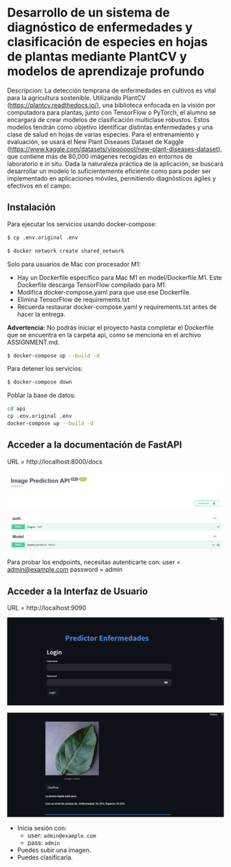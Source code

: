 # Desarrollo de un sistema de diagnóstico de enfermedades y clasificación de especies en hojas de plantas mediante PlantCV y modelos de aprendizaje profundo

Descripcion: La detección temprana de enfermedades en cultivos es vital para la agricultura sostenible. Utilizando PlantCV (https://plantcv.readthedocs.io/), una biblioteca enfocada en la visión por computadora para plantas, junto con TensorFlow o PyTorch, el alumno se encargará de crear modelos de clasificación multiclase robustos. Estos modelos tendrán como objetivo identificar distintas enfermedades y una clase de salud en hojas de varias especies. Para el entrenamiento y evaluación, se usará el New Plant Diseases Dataset de Kaggle (https://www.kaggle.com/datasets/vipoooool/new-plant-diseases-dataset), que contiene más de 80,000 imágenes recogidas en entornos de laboratorio e in situ. Dada la naturaleza práctica de la aplicación, se buscará desarrollar un modelo lo suficientemente eficiente como para poder ser implementado en aplicaciones móviles, permitiendo diagnósticos ágiles y efectivos en el campo.



## Instalación

Para ejecutar los servicios usando docker-compose:

```bash
$ cp .env.original .env
```

```bash
$ docker network create shared_network
```

Solo para usuarios de Mac con procesador M1:
- Hay un Dockerfile específico para Mac M1 en model/Dockerfile.M1. Este Dockerfile descarga TensorFlow    compilado para M1.
- Modifica docker-compose.yaml para que use ese Dockerfile.
- Elimina TensorFlow de requirements.txt
- Recuerda restaurar docker-compose.yaml y requirements.txt antes de hacer la entrega.

**Advertencia:** No podrás iniciar el proyecto hasta completar el Dockerfile que se encuentra en la carpeta api, como se menciona en el archivo ASSIGNMENT.md.

```bash
$ docker-compose up --build -d
```

Para detener los servicios:

```bash
$ docker-compose down
```

Poblar la base de datos:
```bash
cd api
cp .env.original .env
docker-compose up --build -d
```


## Acceder a la documentación de FastAPI

URL = http://localhost:8000/docs


![Sample Image](fastapi_docs.png)

Para probar los endpoints, necesitas autenticarte con: user = admin@example.com password = admin


## Acceder a la Interfaz de Usuario

URL = http://localhost:9090

![Sample Image](ui_login.png)

![Sample Image](ui_classify.png)

- Inicia sesión con:
    - user: `admin@example.com`
    - pass: `admin`
- Puedes subir una imagen.
- Puedes clasificarla.



